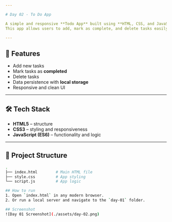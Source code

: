 ```yaml
---

# Day 02 - To Do App

A simple and responsive **Todo App** built using **HTML, CSS, and JavaScript**.  
This app allows users to add, mark as complete, and delete tasks easily.  

---
```


## 🚀 Features
- Add new tasks
- Mark tasks as **completed**
- Delete tasks
- Data persistence with **local storage**
- Responsive and clean UI

---

## 🛠️ Tech Stack
- **HTML5** – structure  
- **CSS3** – styling and responsiveness  
- **JavaScript (ES6)** – functionality and logic  

---

## 📂 Project Structure
```bash
.
├── index.html        # Main HTML file
├── style.css         # App styling
└── script.js         # App logic

## How to run
1. Open `index.html` in any modern browser.  
2. Or run a local server and navigate to the `day-01` folder.  

## Screenshot
![Day 01 Screenshot](./assets/day-02.png)
